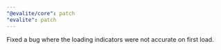 ```yaml
---
"@evalite/core": patch
"evalite": patch
---
```


Fixed a bug where the loading indicators were not accurate on first load.
